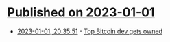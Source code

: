 # [Published on 2023-01-01](index.md)

* [2023-01-01, 20:35:51](https://news.ycombinator.com/item?id=34210583) - [Top Bitcoin dev gets owned](https://preview.redd.it/fovmtx7gjh9a1.jpg?auto=webp&s=d5b896ab174c6280fd4843faef53d230d83befda)
